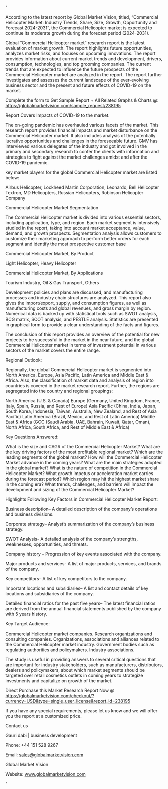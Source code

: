 "

According to the latest report by Global Market Vision, titled, “Commercial Helicopter Market: Industry Trends, Share, Size, Growth, Opportunity and Forecast 2024-2031“, the Commercial Helicopter market is expected to continue its moderate growth during the forecast period (2024-2031).

Global “Commercial Helicopter market” research report is the latest evaluation of market growth. The report highlights future opportunities, analyzes market risks, and focuses on upcoming innovations. The report provides information about current market trends and development, drivers, consumption, technologies, and top grooming companies. The current trends that are expected to influence the future prospects of the Commercial Helicopter market are analyzed in the report. The report further investigates and assesses the current landscape of the ever-evolving business sector and the present and future effects of COVID-19 on the market.

Complete the form to Get Sample Report + All Related Graphs & Charts @: https://globalmarketvision.com/sample_request/238195

Report Covers Impacts of COVID-19 to the market.

The on-going pandemic has overhauled various facets of the market. This research report provides financial impacts and market disturbance on the Commercial Helicopter market. It also includes analysis of the potentially lucrative opportunities and challenges in the foreseeable future. GMV has interviewed various delegates of the industry and got involved in the primary and secondary research to confer the clients with information and strategies to fight against the market challenges amidst and after the COVID-19 pandemic.

key market players for the global Commercial Helicopter market are listed below:

Airbus Helicopter, Lockheed Martin Corporation, Leonardo, Bell Helicopter Textron, MD Helicopters, Russian Helicopters, Robinson Helicopter Company

Commercial Helicopter Market Segmentation

The Commercial Helicopter market is divided into various essential sectors, including application, type, and region. Each market segment is intensively studied in the report, taking into account market acceptance, value, demand, and growth prospects. Segmentation analysis allows customers to customize their marketing approach to perform better orders for each segment and identify the most prospective customer base

Commercial Helicopter Market, By Product

Light Helicopter, Heavy Helicopter

Commercial Helicopter Market, By Applications

Tourism Industry, Oil & Gas Transport, Others

Development policies and plans are discussed, and manufacturing processes and industry chain structures are analyzed. This report also gives the import/export, supply, and consumption figures, as well as manufacturing costs and global revenues, and gross margin by region. Numerical data is backed up with statistical tools such as SWOT analysis, BCG matrix, SCOT analysis, and PESTLE analysis. Statistics are presented in graphical form to provide a clear understanding of the facts and figures.

The conclusion of this report provides an overview of the potential for new projects to be successful in the market in the near future, and the global Commercial Helicopter market in terms of investment potential in various sectors of the market covers the entire range.

Regional Outlook:

Regionally, the global Commercial Helicopter market is segmented into North America, Europe, Asia Pacific, Latin America and Middle East & Africa. Also, the classification of market data and analysis of region into countries is covered in the market research report. Further, the regions are segregated into the country and regional groupings:

North America (U.S. & Canada)
Europe (Germany, United Kingdom, France, Italy, Spain, Russia, and Rest of Europe)
Asia Pacific (China, India, Japan, South Korea, Indonesia, Taiwan, Australia, New Zealand, and Rest of Asia Pacific)
Latin America (Brazil, Mexico, and Rest of Latin America)
Middle East & Africa (GCC (Saudi Arabia, UAE, Bahrain, Kuwait, Qatar, Oman), North Africa, South Africa, and Rest of Middle East & Africa)

Key Questions Answered:

What is the size and CAGR of the Commercial Helicopter Market?
What are the key driving factors of the most profitable regional market?
Which are the leading segments of the global market?
How will the Commercial Helicopter Market advance in the coming years?
What are the main strategies adopted in the global market?
What is the nature of competition in the Commercial Helicopter Market?
What growth impetus or acceleration market carries during the forecast period?
Which region may hit the highest market share in the coming era?
What trends, challenges, and barriers will impact the development and sizing of the Commercial Helicopter Market?

Highlights Following Key Factors in Commercial Helicopter Market Report:

Business description– A detailed description of the company’s operations and business divisions.

Corporate strategy– Analyst’s summarization of the company’s business strategy.

SWOT Analysis- A detailed analysis of the company’s strengths, weaknesses, opportunities, and threats.

Company history – Progression of key events associated with the company.

Major products and services- A list of major products, services, and brands of the company.

Key competitors– A list of key competitors to the company.

Important locations and subsidiaries– A list and contact details of key locations and subsidiaries of the company.

Detailed financial ratios for the past five years– The latest financial ratios are derived from the annual financial statements published by the company with 5 years history.

Key Target Audience:

Commercial Helicopter market companies.
Research organizations and consulting companies.
Organizations, associations and alliances related to the Commercial Helicopter market industry.
Government bodies such as regulating authorities and policymakers.
Industry associations.

The study is useful in providing answers to several critical questions that are important for industry stakeholders, such as manufacturers, distributors, dealers and policymakers, about which market segments should be targeted over retail cosmetics outlets in coming years to strategize investments and capitalize on growth of the market.

Direct Purchase this Market Research Report Now @ https://globalmarketvision.com/checkout/?currency=USD&type=single_user_license&report_id=238195

If you have any special requirements, please let us know and we will offer you the report at a customized price.

Contact us

Gauri dabi | business development

Phone: +44 151 528 9267

Email: sales@globalmarketvision.com

Global Market Vision

Website: www.globalmarketvision.com

"
